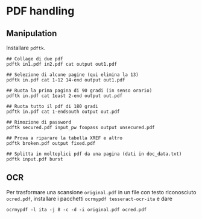 # PDF handling


## Manipulation
Installare `pdftk`.
```
## Collage di due pdf
pdftk in1.pdf in2.pdf cat output out1.pdf

## Selezione di alcune pagine (qui elimina la 13)
pdftk in.pdf cat 1-12 14-end output out1.pdf

## Ruota la prima pagina di 90 gradi (in senso orario)
pdftk in.pdf cat 1east 2-end output out.pdf

## Ruota tutto il pdf di 180 gradi
pdftk in.pdf cat 1-endsouth output out.pdf

## Rimozione di password
pdftk secured.pdf input_pw foopass output unsecured.pdf

## Prova a riparare la tabella XREF e altro
pdftk broken.pdf output fixed.pdf

## Splitta in molteplici pdf da una pagina (dati in doc_data.txt)
pdftk input.pdf burst
```

## OCR
Per trasformare una scansione `original.pdf` in un file con testo
riconosciuto `ocred.pdf`, installare i pacchetti `ocrmypdf
tesseract-ocr-ita` e dare
```
ocrmypdf -l ita -j 8 -c -d -i original.pdf ocred.pdf
```
